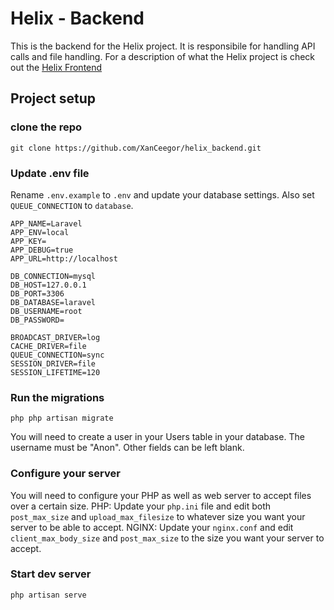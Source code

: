 # Helix - Backend
This is the backend for the Helix project. It is responsibile for handling API calls and file handling.
For a description of what the Helix project is check out the [Helix Frontend](https://github.com/XanCeegor/helix_frontend)

## Project setup
### clone the repo
```
git clone https://github.com/XanCeegor/helix_backend.git
```

### Update .env file 
Rename `.env.example` to `.env` and update your database settings. Also set `QUEUE_CONNECTION` to `database`.
```
APP_NAME=Laravel
APP_ENV=local
APP_KEY=
APP_DEBUG=true
APP_URL=http://localhost

DB_CONNECTION=mysql
DB_HOST=127.0.0.1
DB_PORT=3306
DB_DATABASE=laravel
DB_USERNAME=root
DB_PASSWORD=

BROADCAST_DRIVER=log
CACHE_DRIVER=file
QUEUE_CONNECTION=sync
SESSION_DRIVER=file
SESSION_LIFETIME=120
```

### Run the migrations
```
php php artisan migrate
```
You will need to create a user in your Users table in your database. The username must be "Anon". Other fields can be left blank.

### Configure your server
You will need to configure your PHP as well as web server to accept files over a certain size. 
PHP: Update your `php.ini` file and edit both `post_max_size` and `upload_max_filesize` to whatever size you want your server to be able to accept.
NGINX: Update your `nginx.conf` and edit `client_max_body_size` and `post_max_size` to the size you want your server to accept.

### Start dev server
```
php artisan serve
```

